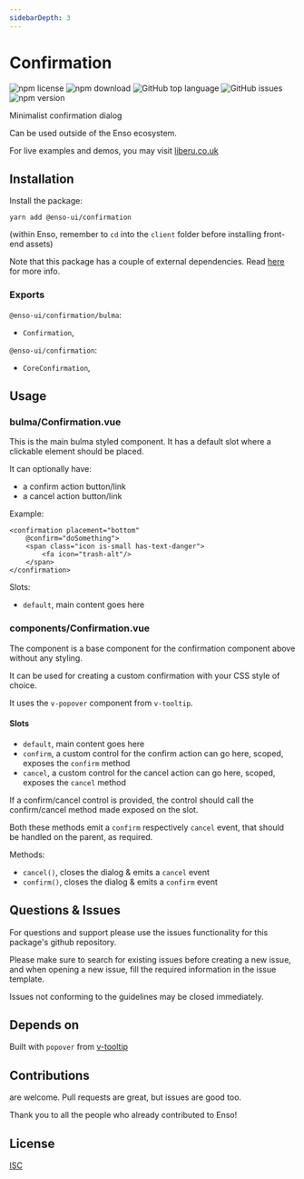 ```yaml
---
sidebarDepth: 3
---
```


# Confirmation

![npm license](https://img.shields.io/npm/l/@enso-ui/confirmation.svg) 
![npm download](https://img.shields.io/npm/dm/@enso-ui/confirmation.svg) 
![GitHub top language](https://img.shields.io/github/languages/top/enso-ui/confirmation.svg) 
![GitHub issues](https://img.shields.io/github/issues/enso-ui/confirmation.svg) 
![npm version](https://img.shields.io/npm/v/@enso-ui/confirmation.svg) 

Minimalist confirmation dialog

Can be used outside of the Enso ecosystem.

For live examples and demos, you may visit [liberu.co.uk](https://www.liberu.co.uk)

## Installation

Install the package:
```
yarn add @enso-ui/confirmation
```

(within Enso, remember to `cd` into the `client` folder before installing front-end assets)

Note that this package has a couple of external dependencies. 
Read [here](https://docs.liberu.co.uk/frontend/#other-dependencies) for more info.

### Exports

`@enso-ui/confirmation/bulma`:
- `Confirmation`,

`@enso-ui/confirmation`:
- `CoreConfirmation`,

## Usage

### bulma/Confirmation.vue
This is the main bulma styled component. It has a default slot where a clickable element should be placed.
 
It can optionally have:
- a confirm action button/link
- a cancel action button/link

Example:
```vue
<confirmation placement="bottom"
    @confirm="doSomething">
    <span class="icon is-small has-text-danger">
        <fa icon="trash-alt"/>
    </span>
</confirmation>
```

Slots:
- `default`, main content goes here

### components/Confirmation.vue
The component is a base component for the confirmation component above without any styling.

It can be used for creating a custom confirmation with your CSS style of choice.

It uses the `v-popover` component from `v-tooltip`.

#### Slots
- `default`, main content goes here
- `confirm`, a custom control for the confirm action can go here, scoped, exposes the `confirm` method
- `cancel`, a custom control for the cancel action can go here, scoped, exposes the `cancel` method

If a confirm/cancel control is provided, the control should call the confirm/cancel method 
made exposed on the slot.

Both these methods emit a `confirm` respectively `cancel` event, that should be 
handled on the parent, as required.

Methods:
- `cancel()`, closes the dialog & emits a `cancel` event
- `confirm()`, closes the dialog & emits a `confirm` event

## Questions & Issues

For questions and support please use the issues functionality
for this package's github repository.

Please make sure to search for existing issues before creating a new issue,
and when opening a new issue, fill the required information in the issue template.

Issues not conforming to the guidelines may be closed immediately.

## Depends on

Built with `popover` from [v-tooltip](https://github.com/Akryum/v-tooltip)

## Contributions

are welcome. Pull requests are great, but issues are good too.

Thank you to all the people who already contributed to Enso!

## License

[ISC](https://opensource.org/licenses/ISC)
